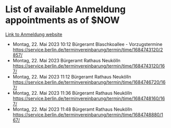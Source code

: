 # List of available Anmeldung appointments as of $NOW
[Link to Anmeldung website](https://service.berlin.de/terminvereinbarung/termin/tag.php?termin=1&anliegen[]=120686&dienstleisterlist=122210,122217,327316,122219,327312,122227,327314,122231,327346,122243,327348,122254,122252,329742,122260,329745,122262,329748,122271,327278,122273,327274,122277,327276,330436,122280,327294,122282,327290,122284,327292,122291,327270,122285,327266,122286,327264,122296,327268,150230,329760,122297,327286,122294,327284,122312,329763,122314,329775,122304,327330,122311,327334,122309,327332,317869,122281,327352,122279,329772,122283,122276,327324,122274,327326,122267,329766,122246,327318,122251,327320,122257,327322,122208,327298,122226,327300&herkunft=http%3A%2F%2Fservice.berlin.de%2Fdienstleistung%2F120686%2F)
- Montag, 22. Mai 2023 10:12 Bürgeramt Blaschkoallee - Vorzugstermine https://service.berlin.de/terminvereinbarung/termin/time/1684743120/2857/
- Montag, 22. Mai 2023  Bürgeramt Rathaus Neukölln https://service.berlin.de/terminvereinbarung/termin/time/1684743120/167/
- Montag, 22. Mai 2023 11:12 Bürgeramt Rathaus Neukölln https://service.berlin.de/terminvereinbarung/termin/time/1684746720/167/
- Montag, 22. Mai 2023 11:36 Bürgeramt Rathaus Neukölln https://service.berlin.de/terminvereinbarung/termin/time/1684748160/167/
- Montag, 22. Mai 2023 11:48 Bürgeramt Rathaus Neukölln https://service.berlin.de/terminvereinbarung/termin/time/1684748880/167/
